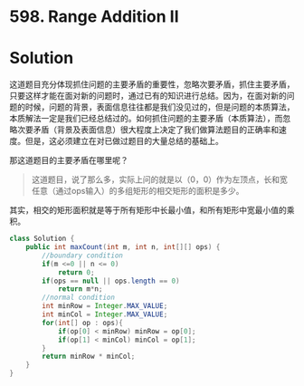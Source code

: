 # 598. Range Addition II 

# Solution

这道题目充分体现抓住问题的主要矛盾的重要性，忽略次要矛盾，抓住主要矛盾，只要这样才能在面对新的问题时，通过已有的知识进行总结。因为，在面对新的问题的时候，问题的背景，表面信息往往都是我们没见过的，但是问题的本质算法，本质解法一定是我们已经总结过的。如何抓住问题的主要矛盾（本质算法），而忽略次要矛盾（背景及表面信息）很大程度上决定了我们做算法题目的正确率和速度。但是，这必须建立在对已做过题目的大量总结的基础上。

那这道题目的主要矛盾在哪里呢？

> 这道题目，说了那么多，实际上问的就是以（0，0）作为左顶点，长和宽任意（通过ops输入）的多组矩形的相交矩形的面积是多少。

其实，相交的矩形面积就是等于所有矩形中长最小值，和所有矩形中宽最小值的乘积。

```java
class Solution {
    public int maxCount(int m, int n, int[][] ops) {
        //boundary condition
        if(m <=0 || n <= 0)
            return 0;
        if(ops == null || ops.length == 0)
            return m*n;
        //normal condition
        int minRow = Integer.MAX_VALUE;
        int minCol = Integer.MAX_VALUE;
        for(int[] op : ops){
            if(op[0] < minRow) minRow = op[0];
            if(op[1] < minCol) minCol = op[1];
        }
        return minRow * minCol;
    }
}
```

